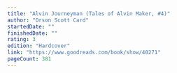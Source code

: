 ```yaml
---
title: "Alvin Journeyman (Tales of Alvin Maker, #4)"
author: "Orson Scott Card"
startedDate: ""
finishedDate: ""
rating: 3
edition: "Hardcover"
link: "https://www.goodreads.com/book/show/40271"
pageCount: 381
---
```



